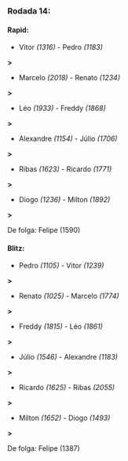 ### Rodada 14:

#### Rapid:

* Vitor *(1316)*     -     Pedro *(1183)*

 **>** 
* Marcelo *(2018)*     -     Renato *(1234)*

 **>** 
* Léo *(1933)*     -     Freddy *(1868)*

 **>** 
* Alexandre *(1154)*     -     Júlio *(1706)*

 **>** 
* Ribas *(1623)*     -     Ricardo *(1771)*

 **>** 
* Diogo *(1236)*     -     Milton *(1892)*

 **>** 

De folga: Felipe (1590)

#### Blitz:

* Pedro *(1105)*     -     Vitor *(1239)*

 **>** 
* Renato *(1025)*     -     Marcelo *(1774)*

 **>** 
* Freddy *(1815)*     -     Léo *(1861)*

 **>** 
* Júlio *(1546)*     -     Alexandre *(1183)*

 **>** 
* Ricardo *(1625)*     -     Ribas *(2055)*

 **>** 
* Milton *(1652)*     -     Diogo *(1493)*

 **>** 

De folga: Felipe (1387)


